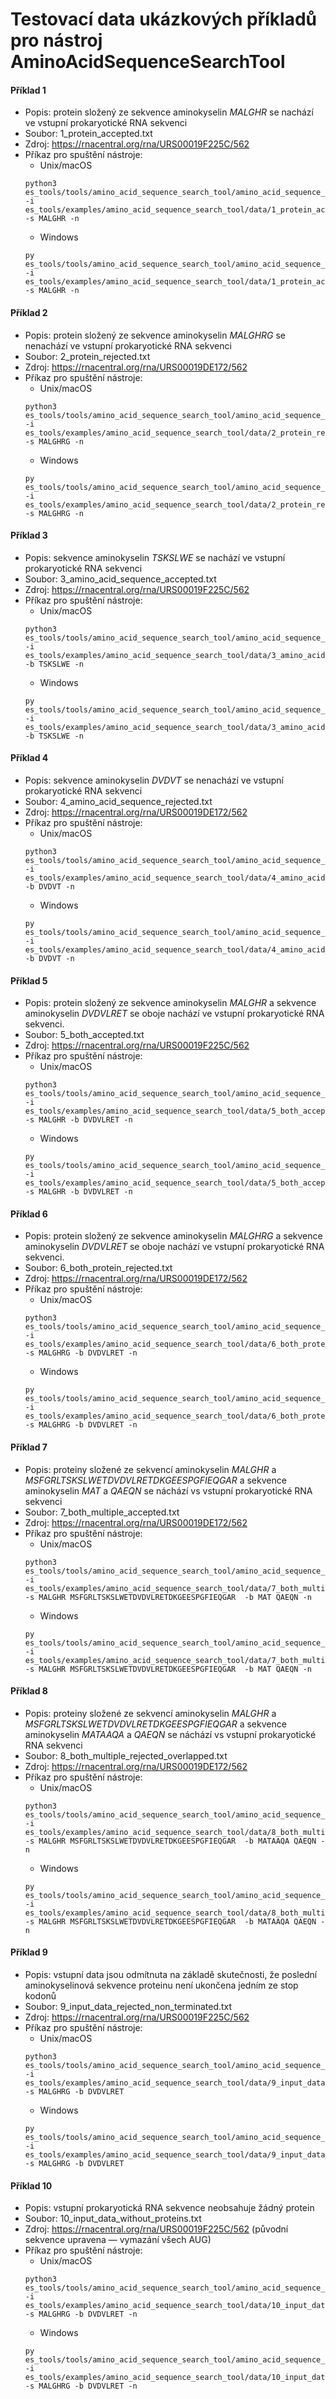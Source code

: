 # Testovací data ukázkových příkladů pro nástroj AminoAcidSequenceSearchTool

#### Příklad 1
- Popis: protein složený ze sekvence aminokyselin *MALGHR* se nachází ve vstupní prokaryotické RNA sekvenci
- Soubor: 1_protein_accepted.txt
- Zdroj: https://rnacentral.org/rna/URS00019F225C/562
- Příkaz pro spuštění nástroje:
  * Unix/macOS
  ```console
  python3 es_tools/tools/amino_acid_sequence_search_tool/amino_acid_sequence_search_tool.py -i es_tools/examples/amino_acid_sequence_search_tool/data/1_protein_accepted.txt -s MALGHR -n
  ```
  * Windows
  ```console
  py es_tools/tools/amino_acid_sequence_search_tool/amino_acid_sequence_search_tool.py -i es_tools/examples/amino_acid_sequence_search_tool/data/1_protein_accepted.txt -s MALGHR -n
  ```
#### Příklad 2
- Popis:  protein složený ze sekvence aminokyselin *MALGHRG* se nenachází ve vstupní prokaryotické RNA sekvenci
- Soubor: 2_protein_rejected.txt
- Zdroj: https://rnacentral.org/rna/URS00019DE172/562
- Příkaz pro spuštění nástroje:
  * Unix/macOS
  ```console
  python3 es_tools/tools/amino_acid_sequence_search_tool/amino_acid_sequence_search_tool.py -i es_tools/examples/amino_acid_sequence_search_tool/data/2_protein_rejected.txt -s MALGHRG -n
  ```
  * Windows
  ```console
  py es_tools/tools/amino_acid_sequence_search_tool/amino_acid_sequence_search_tool.py -i es_tools/examples/amino_acid_sequence_search_tool/data/2_protein_rejected.txt -s MALGHRG -n
  ```
#### Příklad 3
- Popis: sekvence aminokyselin *TSKSLWE* se nachází ve vstupní prokaryotické RNA sekvenci
- Soubor: 3_amino_acid_sequence_accepted.txt
- Zdroj: https://rnacentral.org/rna/URS00019F225C/562
- Příkaz pro spuštění nástroje:
  * Unix/macOS
  ```console
  python3 es_tools/tools/amino_acid_sequence_search_tool/amino_acid_sequence_search_tool.py -i es_tools/examples/amino_acid_sequence_search_tool/data/3_amino_acid_sequence_accepted.txt -b TSKSLWE -n
  ```
  * Windows
  ```console
  py es_tools/tools/amino_acid_sequence_search_tool/amino_acid_sequence_search_tool.py -i es_tools/examples/amino_acid_sequence_search_tool/data/3_amino_acid_sequence_accepted.txt -b TSKSLWE -n
  ```
#### Příklad 4
- Popis: sekvence aminokyselin *DVDVT* se nenachází ve vstupní prokaryotické RNA sekvenci
- Soubor: 4_amino_acid_sequence_rejected.txt
- Zdroj: https://rnacentral.org/rna/URS00019DE172/562
- Příkaz pro spuštění nástroje:
  * Unix/macOS
  ```console
  python3 es_tools/tools/amino_acid_sequence_search_tool/amino_acid_sequence_search_tool.py -i es_tools/examples/amino_acid_sequence_search_tool/data/4_amino_acid_sequence_rejected.txt -b DVDVT -n
  ```
  * Windows
  ```console
  py es_tools/tools/amino_acid_sequence_search_tool/amino_acid_sequence_search_tool.py -i es_tools/examples/amino_acid_sequence_search_tool/data/4_amino_acid_sequence_rejected.txt -b DVDVT -n
  ```  
#### Příklad 5
- Popis: protein složený ze sekvence aminokyselin *MALGHR* a sekvence aminokyselin *DVDVLRET* se oboje nachází ve vstupní prokaryotické RNA sekvenci.
- Soubor: 5_both_accepted.txt
- Zdroj: https://rnacentral.org/rna/URS00019F225C/562
- Příkaz pro spuštění nástroje:
  * Unix/macOS
  ```console
  python3 es_tools/tools/amino_acid_sequence_search_tool/amino_acid_sequence_search_tool.py -i es_tools/examples/amino_acid_sequence_search_tool/data/5_both_accepted.txt -s MALGHR -b DVDVLRET -n
  ```
  * Windows
  ```console
  py es_tools/tools/amino_acid_sequence_search_tool/amino_acid_sequence_search_tool.py -i es_tools/examples/amino_acid_sequence_search_tool/data/5_both_accepted.txt -s MALGHR -b DVDVLRET -n
  ```
#### Příklad 6
- Popis: protein složený ze sekvence aminokyselin *MALGHRG* a sekvence aminokyselin *DVDVLRET* se oboje nachází ve vstupní prokaryotické RNA sekvenci.
- Soubor: 6_both_protein_rejected.txt
- Zdroj: https://rnacentral.org/rna/URS00019DE172/562
- Příkaz pro spuštění nástroje:
  * Unix/macOS
  ```console
  python3 es_tools/tools/amino_acid_sequence_search_tool/amino_acid_sequence_search_tool.py -i es_tools/examples/amino_acid_sequence_search_tool/data/6_both_protein_rejected.txt -s MALGHRG -b DVDVLRET -n
  ```
  * Windows
  ```console
  py es_tools/tools/amino_acid_sequence_search_tool/amino_acid_sequence_search_tool.py -i es_tools/examples/amino_acid_sequence_search_tool/data/6_both_protein_rejected.txt -s MALGHRG -b DVDVLRET -n
  ```
#### Příklad 7
- Popis: proteiny složené ze sekvencí aminokyselin *MALGHR* a *MSFGRLTSKSLWETDVDVLRETDKGEESPGFIEQGAR* a sekvence aminokyselin *MAT* a *QAEQN* se náchází vs vstupní prokaryotické RNA sekvenci
- Soubor: 7_both_multiple_accepted.txt
- Zdroj: https://rnacentral.org/rna/URS00019DE172/562
- Příkaz pro spuštění nástroje:
  * Unix/macOS
  ```console
  python3 es_tools/tools/amino_acid_sequence_search_tool/amino_acid_sequence_search_tool.py -i es_tools/examples/amino_acid_sequence_search_tool/data/7_both_multiple_accepted.txt -s MALGHR MSFGRLTSKSLWETDVDVLRETDKGEESPGFIEQGAR  -b MAT QAEQN -n
  ```
  * Windows
  ```console
  py es_tools/tools/amino_acid_sequence_search_tool/amino_acid_sequence_search_tool.py -i es_tools/examples/amino_acid_sequence_search_tool/data/7_both_multiple_accepted.txt -s MALGHR MSFGRLTSKSLWETDVDVLRETDKGEESPGFIEQGAR  -b MAT QAEQN -n
  ```
#### Příklad 8
- Popis:  proteiny složené ze sekvencí aminokyselin *MALGHR* a *MSFGRLTSKSLWETDVDVLRETDKGEESPGFIEQGAR* a sekvence aminokyselin *MATAAQA* a *QAEQN* se náchází vs vstupní prokaryotické RNA sekvenci
- Soubor: 8_both_multiple_rejected_overlapped.txt
- Zdroj: https://rnacentral.org/rna/URS00019DE172/562
- Příkaz pro spuštění nástroje:
  * Unix/macOS
  ```console
  python3 es_tools/tools/amino_acid_sequence_search_tool/amino_acid_sequence_search_tool.py -i es_tools/examples/amino_acid_sequence_search_tool/data/8_both_multiple_rejected_overlapped.txt -s MALGHR MSFGRLTSKSLWETDVDVLRETDKGEESPGFIEQGAR  -b MATAAQA QAEQN -n
  ```
  * Windows
  ```console
  py es_tools/tools/amino_acid_sequence_search_tool/amino_acid_sequence_search_tool.py -i es_tools/examples/amino_acid_sequence_search_tool/data/8_both_multiple_rejected_overlapped.txt -s MALGHR MSFGRLTSKSLWETDVDVLRETDKGEESPGFIEQGAR  -b MATAAQA QAEQN -n
  ```
#### Příklad 9
- Popis: vstupní data jsou odmítnuta na základě skutečnosti, že poslední aminokyselinová sekvence proteinu není ukončena jedním ze stop kodonů
- Soubor: 9_input_data_rejected_non_terminated.txt
- Zdroj: https://rnacentral.org/rna/URS00019F225C/562
- Příkaz pro spuštění nástroje:
  * Unix/macOS
  ```console
  python3 es_tools/tools/amino_acid_sequence_search_tool/amino_acid_sequence_search_tool.py -i es_tools/examples/amino_acid_sequence_search_tool/data/9_input_data_rejected_non_terminated.txt -s MALGHRG -b DVDVLRET
  ```
  * Windows
  ```console
  py es_tools/tools/amino_acid_sequence_search_tool/amino_acid_sequence_search_tool.py -i es_tools/examples/amino_acid_sequence_search_tool/data/9_input_data_rejected_non_terminated.txt -s MALGHRG -b DVDVLRET
  ```      
#### Příklad 10
- Popis: vstupní prokaryotická RNA sekvence neobsahuje žádný protein
- Soubor: 10_input_data_without_proteins.txt
- Zdroj: https://rnacentral.org/rna/URS00019F225C/562 (původní sekvence upravena — vymazání všech AUG)
- Příkaz pro spuštění nástroje:
  * Unix/macOS
  ```console
  python3 es_tools/tools/amino_acid_sequence_search_tool/amino_acid_sequence_search_tool.py -i es_tools/examples/amino_acid_sequence_search_tool/data/10_input_data_without_proteins.txt -s MALGHRG -b DVDVLRET -n
  ```
  * Windows
  ```console
  py es_tools/tools/amino_acid_sequence_search_tool/amino_acid_sequence_search_tool.py -i es_tools/examples/amino_acid_sequence_search_tool/data/10_input_data_without_proteins.txt -s MALGHRG -b DVDVLRET -n
  ```       
